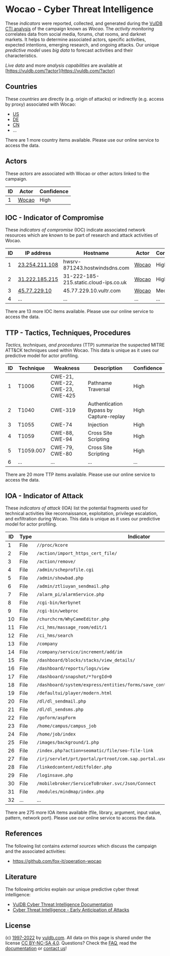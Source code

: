 # Wocao - Cyber Threat Intelligence

These _indicators_ were reported, collected, and generated during the [VulDB CTI analysis](https://vuldb.com/?kb.cti) of the campaign known as _Wocao_. The _activity monitoring_ correlates data from social media, forums, chat rooms, and darknet markets. It helps to determine associated actors, specific activities, expected intentions, emerging research, and ongoing attacks. Our unique _predictive model_ uses _big data_ to forecast activities and their characteristics.

_Live data_ and more _analysis capabilities_ are available at [https://vuldb.com/?actor](https://vuldb.com/?actor)

## Countries

These _countries_ are directly (e.g. origin of attacks) or indirectly (e.g. access by proxy) associated with Wocao:

* [US](https://vuldb.com/?country.us)
* [DE](https://vuldb.com/?country.de)
* [CN](https://vuldb.com/?country.cn)
* ...

There are 1 more country items available. Please use our online service to access the data.

## Actors

These _actors_ are associated with Wocao or other actors linked to the campaign.

ID | Actor | Confidence
-- | ----- | ----------
1 | [Wocao](https://vuldb.com/?actor.wocao) | High

## IOC - Indicator of Compromise

These _indicators of compromise_ (IOC) indicate associated network resources which are known to be part of research and attack activities of Wocao.

ID | IP address | Hostname | Actor | Confidence
-- | ---------- | -------- | ----- | ----------
1 | [23.254.211.108](https://vuldb.com/?ip.23.254.211.108) | hwsrv-871243.hostwindsdns.com | [Wocao](https://vuldb.com/?actor.wocao) | High
2 | [31.222.185.215](https://vuldb.com/?ip.31.222.185.215) | 31-222-185-215.static.cloud-ips.co.uk | [Wocao](https://vuldb.com/?actor.wocao) | High
3 | [45.77.229.10](https://vuldb.com/?ip.45.77.229.10) | 45.77.229.10.vultr.com | [Wocao](https://vuldb.com/?actor.wocao) | Medium
4 | ... | ... | ... | ...

There are 13 more IOC items available. Please use our online service to access the data.

## TTP - Tactics, Techniques, Procedures

_Tactics, techniques, and procedures_ (TTP) summarize the suspected MITRE ATT&CK techniques used within Wocao. This data is unique as it uses our predictive model for actor profiling.

ID | Technique | Weakness | Description | Confidence
-- | --------- | -------- | ----------- | ----------
1 | T1006 | CWE-21, CWE-22, CWE-23, CWE-425 | Pathname Traversal | High
2 | T1040 | CWE-319 | Authentication Bypass by Capture-replay | High
3 | T1055 | CWE-74 | Injection | High
4 | T1059 | CWE-88, CWE-94 | Cross Site Scripting | High
5 | T1059.007 | CWE-79, CWE-80 | Cross Site Scripting | High
6 | ... | ... | ... | ...

There are 20 more TTP items available. Please use our online service to access the data.

## IOA - Indicator of Attack

These _indicators of attack_ (IOA) list the potential fragments used for technical activities like reconnaissance, exploitation, privilege escalation, and exfiltration during Wocao. This data is unique as it uses our predictive model for actor profiling.

ID | Type | Indicator | Confidence
-- | ---- | --------- | ----------
1 | File | `//proc/kcore` | Medium
2 | File | `/action/import_https_cert_file/` | High
3 | File | `/action/remove/` | High
4 | File | `/admin/scheprofile.cgi` | High
5 | File | `/admin/showbad.php` | High
6 | File | `/admin/ztliuyan_sendmail.php` | High
7 | File | `/alarm_pi/alarmService.php` | High
8 | File | `/cgi-bin/kerbynet` | High
9 | File | `/cgi-bin/webproc` | High
10 | File | `/churchcrm/WhyCameEditor.php` | High
11 | File | `/ci_hms/massage_room/edit/1` | High
12 | File | `/ci_hms/search` | High
13 | File | `/company` | Medium
14 | File | `/company/service/increment/add/im` | High
15 | File | `/dashboard/blocks/stacks/view_details/` | High
16 | File | `/dashboard/reports/logs/view` | High
17 | File | `/dashboard/snapshot/*?orgId=0` | High
18 | File | `/dashboard/system/express/entities/forms/save_control/[GUID]` | High
19 | File | `/defaultui/player/modern.html` | High
20 | File | `/dl/dl_sendmail.php` | High
21 | File | `/dl/dl_sendsms.php` | High
22 | File | `/goform/aspForm` | High
23 | File | `/home/campus/campus_job` | High
24 | File | `/home/job/index` | High
25 | File | `/images/background/1.php` | High
26 | File | `/index.php?action=seomatic/file/seo-file-link` | High
27 | File | `/irj/servlet/prt/portal/prtroot/com.sap.portal.usermanagement.admin.UserMapping` | High
28 | File | `/linkedcontent/editfolder.php` | High
29 | File | `/loginsave.php` | High
30 | File | `/mobilebroker/ServiceToBroker.svc/Json/Connect` | High
31 | File | `/modules/mindmap/index.php` | High
32 | ... | ... | ...

There are 275 more IOA items available (file, library, argument, input value, pattern, network port). Please use our online service to access the data.

## References

The following list contains _external sources_ which discuss the campaign and the associated activities:

* https://github.com/fox-it/operation-wocao

## Literature

The following _articles_ explain our unique predictive cyber threat intelligence:

* [VulDB Cyber Threat Intelligence Documentation](https://vuldb.com/?kb.cti)
* [Cyber Threat Intelligence - Early Anticipation of Attacks](https://www.scip.ch/en/?labs.20201022)

## License

(c) [1997-2022](https://vuldb.com/?kb.changelog) by [vuldb.com](https://vuldb.com/?kb.about). All data on this page is shared under the license [CC BY-NC-SA 4.0](https://creativecommons.org/licenses/by-nc-sa/4.0/). Questions? Check the [FAQ](https://vuldb.com/?kb.faq), read the [documentation](https://vuldb.com/?kb) or [contact us](https://vuldb.com/?contact)!
